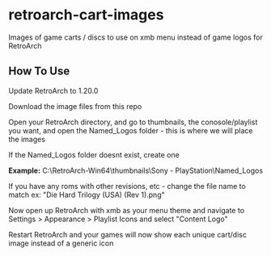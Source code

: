 # retroarch-cart-images
Images of game carts / discs to use on xmb menu instead of game logos for RetroArch

## How To Use

Update RetroArch to 1.20.0

Download the image files from this repo

Open your RetroArch directory, and go to thumbnails, the conosole/playlist you want, and open the Named_Logos folder - this is where we will place the images

If the Named_Logos folder doesnt exist, create one

**Example:** C:\RetroArch-Win64\thumbnails\Sony - PlayStation\Named_Logos

If you have any roms with other revisions, etc - change the file name to match ex: "Die Hard Trilogy (USA) (Rev 1).png"

Now open up RetroArch with xmb as your menu theme and navigate to Settings > Appearance > Playlist Icons and select "Content Logo"

Restart RetroArch and your games will now show each unique cart/disc image instead of a generic icon
